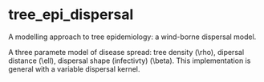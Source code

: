 # tree_epi_dispersal
A modelling approach to tree epidemiology: a wind-borne dispersal model.

A three paramete model of disease spread: tree density (\rho), dipersal distance (\ell), dispersal shape (infectivty) (\beta).
This implementation is general with a variable dispersal kernel.
